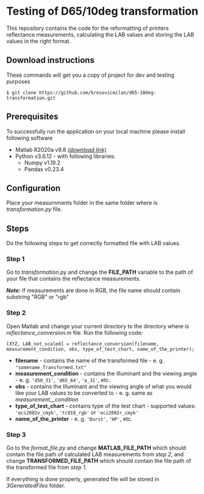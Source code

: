 # Testing of D65/10deg transformation

This repository contains the code for the reformatting of printers reflectance measurements, calculating the LAB values and storing the LAB values in the right format.

## Download instructions

These commands will get you a copy of project for dev and testing purposes
```
$ git clone https://github.com/kresovicmilan/d65-10deg-transformation.git
```

## Prerequisites

To successfully run the application on your local machine please install following software

* Matlab R2020a v9.8 [*(download link)*](https://se.mathworks.com/products/matlab.html)
* Python v3.6.12 - with following libraries:
  * Numpy v1.19.2
  * Pandas v0.23.4

## Configuration

Place your measurnments folder in the same folder where is *transformation.py* file.

## Steps

Do the following steps to get correctly formatted file with LAB values.

### Step 1

Go to *transformation.py* and change the **FILE_PATH** variable to the path of your file that contains the reflectance measurements.

***Note:*** If measurements are done in RGB, the file name should contain substring "RGB" or "rgb"

### Step 2

Open Matlab and change your current directory to the directory where is *reflectance_conversion.m* file. Run the following code:

```
[XYZ, LAB_not_scaled] = reflectance_conversion(filename, measurement_condition, obs, type_of_test_chart, name_of_the_printer);
```

* **filename** - contains the name of the transformed file - e. g. ```"somename_Transformed.txt"```
* **measurement_condition** - contains the Illuminant and the viewing angle - e. g. ```'d50_31'```, ```'d65_64'```, ```'a_31'```, etc.
* **obs** - contains the Illuminant and the viewing angle of what you would like your LAB values to be converted to - e. g. same as *measurement__condition*
* **type_of_test_chart** - contains type of the test chart - supported values: ```'eci2002v_cmyk'```, ```'tc918_rgb'``` or ```'eci2002r_cmyk'```
* **name_of_the_printer** - e. g. ```'Durst'```, ```'HP'```, etc.

### Step 3

Go to the *format_file.py* and change **MATLAB_FILE_PATH** which should contain the file path of calculated LAB measurements from *step 2*, and change **TRANSFORMED_FILE_PATH** which should contain the file path of the transformed file from *step 1*.

If everything is done properly, generated file will be stored in *3GeneratedFiles* folder.
